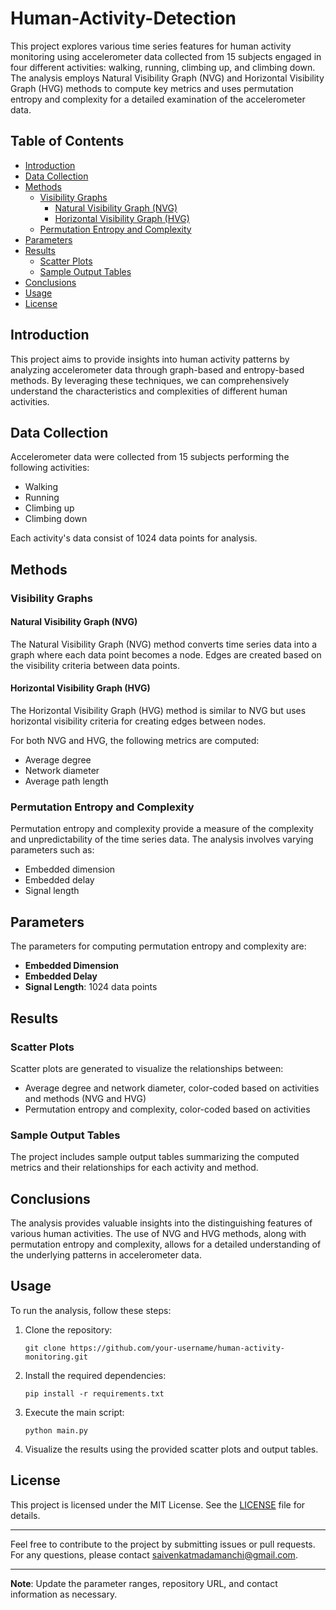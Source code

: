 # Human-Activity-Detection

This project explores various time series features for human activity monitoring using accelerometer data collected from 15 subjects engaged in four different activities: walking, running, climbing up, and climbing down. The analysis employs Natural Visibility Graph (NVG) and Horizontal Visibility Graph (HVG) methods to compute key metrics and uses permutation entropy and complexity for a detailed examination of the accelerometer data.

## Table of Contents

- [Introduction](#introduction)
- [Data Collection](#data-collection)
- [Methods](#methods)
  - [Visibility Graphs](#visibility-graphs)
    - [Natural Visibility Graph (NVG)](#natural-visibility-graph-nvg)
    - [Horizontal Visibility Graph (HVG)](#horizontal-visibility-graph-hvg)
  - [Permutation Entropy and Complexity](#permutation-entropy-and-complexity)
- [Parameters](#parameters)
- [Results](#results)
  - [Scatter Plots](#scatter-plots)
  - [Sample Output Tables](#sample-output-tables)
- [Conclusions](#conclusions)
- [Usage](#usage)
- [License](#license)

## Introduction

This project aims to provide insights into human activity patterns by analyzing accelerometer data through graph-based and entropy-based methods. By leveraging these techniques, we can comprehensively understand the characteristics and complexities of different human activities.

## Data Collection

Accelerometer data were collected from 15 subjects performing the following activities:
- Walking
- Running
- Climbing up
- Climbing down

Each activity's data consist of 1024 data points for analysis.

## Methods

### Visibility Graphs

#### Natural Visibility Graph (NVG)

The Natural Visibility Graph (NVG) method converts time series data into a graph where each data point becomes a node. Edges are created based on the visibility criteria between data points.

#### Horizontal Visibility Graph (HVG)

The Horizontal Visibility Graph (HVG) method is similar to NVG but uses horizontal visibility criteria for creating edges between nodes.

For both NVG and HVG, the following metrics are computed:
- Average degree
- Network diameter
- Average path length

### Permutation Entropy and Complexity

Permutation entropy and complexity provide a measure of the complexity and unpredictability of the time series data. The analysis involves varying parameters such as:
- Embedded dimension
- Embedded delay
- Signal length

## Parameters

The parameters for computing permutation entropy and complexity are:
- **Embedded Dimension**
- **Embedded Delay**
- **Signal Length**: 1024 data points

## Results

### Scatter Plots

Scatter plots are generated to visualize the relationships between:
- Average degree and network diameter, color-coded based on activities and methods (NVG and HVG)
- Permutation entropy and complexity, color-coded based on activities

### Sample Output Tables

The project includes sample output tables summarizing the computed metrics and their relationships for each activity and method.

## Conclusions

The analysis provides valuable insights into the distinguishing features of various human activities. The use of NVG and HVG methods, along with permutation entropy and complexity, allows for a detailed understanding of the underlying patterns in accelerometer data.

## Usage

To run the analysis, follow these steps:

1. Clone the repository:
   ```
   git clone https://github.com/your-username/human-activity-monitoring.git
   ```
2. Install the required dependencies:
   ```
   pip install -r requirements.txt
   ```
3. Execute the main script:
   ```
   python main.py
   ```
4. Visualize the results using the provided scatter plots and output tables.

## License

This project is licensed under the MIT License. See the [LICENSE](LICENSE) file for details.

---

Feel free to contribute to the project by submitting issues or pull requests. For any questions, please contact [saivenkatmadamanchi@gmail.com](mailto:your-email@example.com).

---

**Note**: Update the parameter ranges, repository URL, and contact information as necessary.
